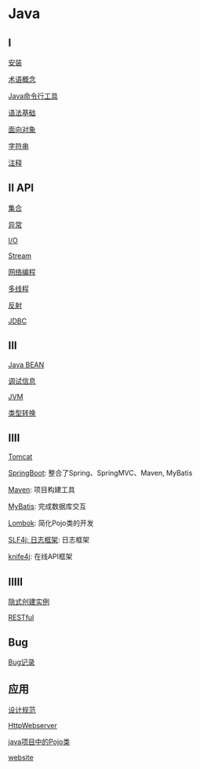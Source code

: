 # Java

## I

[安装](Java_Environment_Install.md)

[术语概念](/sorted/Java/Java_Terms_And_Concept.md)

[Java命令行工具](/sorted/Java/Java_Tools.md)

[语法基础](/sorted/Java/Java_Foundation.md)

[面向对象](/sorted/Java/Java_Object_Oriented.md)

[字符串](Java_String.md)

[注释](Java_Annotation.md)

## II API

[集合](Java_Collection.md)

[异常](Java_Exception.md)

[I/O](Java_IO.md)

[Stream](Java_Stream.md)

[网络编程](/sorted/Java/Java_Network_Programming.md)

[多线程](Java_Thread.md)

[反射](Java_Reflect.md)

[JDBC](Java_JDBC.md)

## III

[Java BEAN](Java_BEAN.md)

[调试信息](Java_Debug_Info.md)

[JVM](Java_JVM.md)

[类型转换](Java_Conversion.md)

## IIII

[Tomcat](Java_Tomcat.md)

[SpringBoot](/sorted/Java/Spring/SpringBoot.md): 整合了Spring、SpringMVC、Maven, MyBatis

[Maven](/sorted/Java/Java_Maven.md): 项目构建工具

[MyBatis](/sorted/Java/MyBatis.md): 完成数据库交互

[Lombok](/sorted/Java/Lombok.md): 简化Pojo类的开发

[SLF4j: 日志框架](/sorted/Java/Java_SLF4j.md): 日志框架

[knife4j](/sorted/Java/Java_Knife4j.md): 在线API框架

## IIIII

[隐式创建实例](Java_Create_Instance_Implicitly.md)

[RESTful](RESTful.md)

## Bug

[Bug记录](Java_Learn_From_Bug.md)

## 应用

[设计规范](/sorted/Java/Java_Design_Standard.md)

[HttpWebserver](/sorted/Java/Java_Application_HttpWebserver.md)

[java项目中的Pojo类](/sorted/Java/Java_Pojo.md)

[website]()
